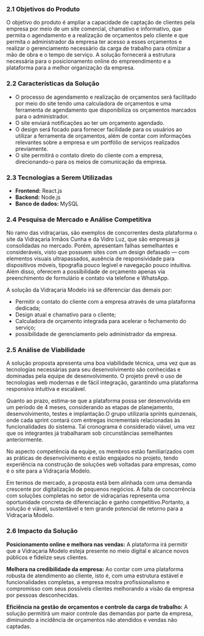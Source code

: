 ### 2.1 Objetivos do Produto
O objetivo do produto é ampliar a capacidade de captação de clientes pela empresa por
meio de um site comercial, chamativo e informativo, que permita o agendamento e a
realização de orçamentos pelo cliente e que permita o administrador da empresa ter acesso
a esses orçamentos e realizar o gerenciamento necessário da carga de trabalho para otimizar
a mão de obra e o tempo de serviço. A solução fornecerá a estrutura necessária para o
posicionamento online do empreendimento e a plataforma para a melhor organização da
empresa.

### 2.2 Características da Solução
- O processo de agendamento e realização de orçamentos será facilitado por meio do site tendo uma calculadora de orçamentos e uma ferramenta de agendamento que disponibiliza os orçamentos marcados para o administrador.
- O site enviará notificações ao ter um orçamento agendado.
- O design será focado para fornecer facilidade para os usuários ao utilizar a ferramenta de orçamentos, além de contar com informações relevantes sobre a empresa e um portfólio de serviços realizados previamente.
- O site permitirá o contato direto do cliente com a empresa, direcionando-o para os meios de comunicação
da empresa.

### 2.3 Tecnologias a Serem Utilizadas
- **Frontend:** React.js
- **Backend:** Node.js
- **Banco de dados:** MySQL

### 2.4 Pesquisa de Mercado e Análise Competitiva
No ramo das vidraçarias, são exemplos de concorrentes desta plataforma o site da Vidraçaria Irmãos Cunha e da Vidro Luz, que são empresas já consolidadas no mercado. Porém, apresentam falhas semelhantes e consideráveis, visto que possuem sites com um design defasado  — com elementos visuais ultrapassados, ausência de responsividade para dispositivos móveis, tipografia pouco legível e navegação pouco intuitiva. Além disso, oferecem a possibilidade de orçamento apenas via preenchimento de formulário e contato via telefone e WhatsApp.

A solução da Vidraçaria Modelo irá se diferenciar das demais por:

- Permitir o contato do cliente com a empresa através de uma plataforma dedicada;
- Design atual e chamativo para o cliente;
- Calculadora de orçamento integrada para acelerar o fechamento do serviço;
- possibilidade de gerenciamento pelo administrador da empresa.

### 2.5 Análise de Viabilidade
A solução proposta apresenta uma boa viabilidade técnica, uma vez que as tecnologias necessárias para seu desenvolvimento são conhecidas e dominadas pela equipe de desenvolvimento. O projeto prevê o uso de tecnologias web modernas e de fácil integração, garantindo uma plataforma responsiva intuitiva e escalável.

Quanto ao prazo, estima-se que a plataforma possa ser desenvolvida em um período de 4 meses, considerando as etapas de planejamento, desenvolvimento, testes e implantação.O grupo utilizaria sprints quinzenais, onde cada sprint contará com entregas incrementais relacionadas às funcionalidades do sistema. Tal cronograma é considerado viável, uma vez que os integrantes já trabalharam sob circunstâncias semelhantes anteriormente.

No aspecto competência da equipe, os membros estão familiarizados com as práticas de desenvolvimento e estão engajados no projeto, tendo experiência na construção de soluções
web voltadas para empresas, como é o site para a Vidraçaria Modelo. 

Em termos de mercado, a proposta está bem alinhada com uma demanda crescente por digitalização de pequenos negócios. A falta de concorrência com soluções completas no setor de vidraçarias representa uma oportunidade concreta de diferenciação e ganho competitivo.Portanto, a solução é viável, sustentável e tem grande potencial de retorno para a Vidraçaria
Modelo.

### 2.6 Impacto da Solução
**Posicionamento online e melhora nas vendas:** A plataforma irá permitir que a Vidraçaria Modelo esteja presente no meio digital e alcance novos públicos e fidelize seus clientes.

**Melhora na credibilidade da empresa:** Ao contar com uma plataforma robusta de atendimento ao cliente, isto é, com uma estrutura estável e funcionalidades completas, a empresa mostra profissionalismo e compromisso com seus possíveis clientes melhorando a visão da empresa por pessoas desconhecidas.


**Eficiência na gestão de orçamentos e controle da carga de trabalho:** A solução permitirá um maior controle das demandas por parte da empresa, diminuindo a incidência de orçamentos não atendidos e vendas não captadas.